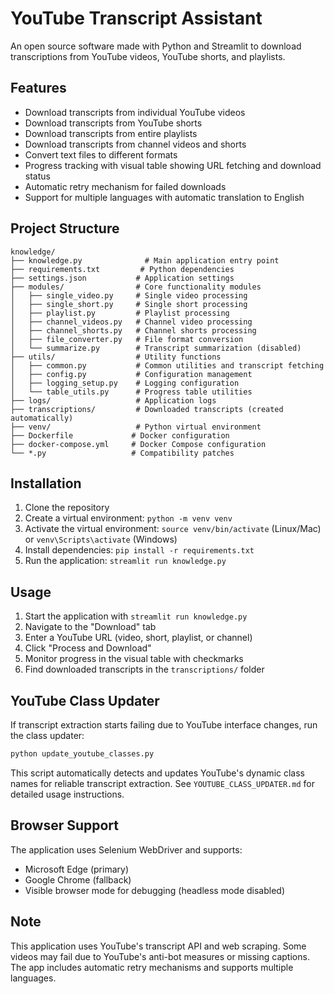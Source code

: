 # YouTube Transcript Assistant

An open source software made with Python and Streamlit to download transcriptions from YouTube videos, YouTube shorts, and playlists.

## Features

- Download transcripts from individual YouTube videos
- Download transcripts from YouTube shorts
- Download transcripts from entire playlists
- Download transcripts from channel videos and shorts
- Convert text files to different formats
- Progress tracking with visual table showing URL fetching and download status
- Automatic retry mechanism for failed downloads
- Support for multiple languages with automatic translation to English

## Project Structure

```
knowledge/
├── knowledge.py              # Main application entry point
├── requirements.txt         # Python dependencies
├── settings.json           # Application settings
├── modules/                # Core functionality modules
│   ├── single_video.py     # Single video processing
│   ├── single_short.py     # Single short processing
│   ├── playlist.py         # Playlist processing
│   ├── channel_videos.py   # Channel video processing
│   ├── channel_shorts.py   # Channel shorts processing
│   ├── file_converter.py   # File format conversion
│   └── summarize.py        # Transcript summarization (disabled)
├── utils/                  # Utility functions
│   ├── common.py           # Common utilities and transcript fetching
│   ├── config.py           # Configuration management
│   ├── logging_setup.py    # Logging configuration
│   └── table_utils.py      # Progress table utilities
├── logs/                   # Application logs
├── transcriptions/         # Downloaded transcripts (created automatically)
├── venv/                   # Python virtual environment
├── Dockerfile             # Docker configuration
├── docker-compose.yml     # Docker Compose configuration
└── *.py                   # Compatibility patches
```

## Installation

1. Clone the repository
2. Create a virtual environment: `python -m venv venv`
3. Activate the virtual environment: `source venv/bin/activate` (Linux/Mac) or `venv\Scripts\activate` (Windows)
4. Install dependencies: `pip install -r requirements.txt`
5. Run the application: `streamlit run knowledge.py`

## Usage

1. Start the application with `streamlit run knowledge.py`
2. Navigate to the "Download" tab
3. Enter a YouTube URL (video, short, playlist, or channel)
4. Click "Process and Download"
5. Monitor progress in the visual table with checkmarks
6. Find downloaded transcripts in the `transcriptions/` folder

## YouTube Class Updater

If transcript extraction starts failing due to YouTube interface changes, run the class updater:

```bash
python update_youtube_classes.py
```

This script automatically detects and updates YouTube's dynamic class names for reliable transcript extraction. See `YOUTUBE_CLASS_UPDATER.md` for detailed usage instructions.

## Browser Support

The application uses Selenium WebDriver and supports:
- Microsoft Edge (primary)
- Google Chrome (fallback)
- Visible browser mode for debugging (headless mode disabled)

## Note

This application uses YouTube's transcript API and web scraping. Some videos may fail due to YouTube's anti-bot measures or missing captions. The app includes automatic retry mechanisms and supports multiple languages.
